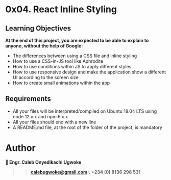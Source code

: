 # 0x04. React Inline Styling

## Learning Objectives
**At the end of this project, you are expected to be able to explain to anyone, without the help of Google:**
- The differences between using a CSS file and inline styling
- How to use a CSS-in-JS tool like Aphrodite
- How to use conditions within JS to apply different styles
- How to use responsive design and make the application show a different UI according to the screen size
- How to create small animations within the app

## Requirements
- All your files will be interpreted/compiled on Ubuntu 18.04 LTS using node 12.x.x and npm 6.x.x
- All your files should end with a new line
- A README.md file, at the root of the folder of the project, is mandatory

# Author 
**👤 Engr. Caleb Onyedikachi Ugwoke**
>> **calebugwoke@gmail.com**
📞 **+234 (0) 8136 298 531**

